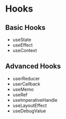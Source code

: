 # Hooks

## Basic Hooks
- useState
- useEffect
- useContext

## Advanced Hooks
- userReducer
- userCallback
- useMemo
- useRef
- useImperativeHandle
- useLayoutEffect
- useDebugValue

